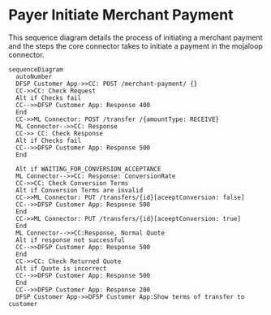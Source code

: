 # Payer Initiate Merchant Payment 
This sequence diagram details the process of initiating a merchant payment and the steps the core connector takes to initiate a payment in the mojaloop connector.


```mermaid
sequenceDiagram
  autoNumber
  DFSP Customer App->>CC: POST /merchant-payment/ {}
  CC->>CC: Check Request
  Alt if Checks fail
  CC-->>DFSP Customer App: Response 400
  End
  CC->>ML Connector: POST /transfer /{amountType: RECEIVE} 
  ML Connector-->>CC: Response
  CC->> CC: Check Response
  Alt if Checks fail
  CC-->>DFSP Customer App: Response 500
  End

  Alt if WAITING_FOR_CONVERSION_ACCEPTANCE
  ML Connector-->>CC: Response: ConversionRate
  CC->>CC: Check Conversion Terms
  Alt if Conversion Terms are invalid
  CC->>ML Connector: PUT /transfers/{id}[aceeptConversion: false]
  CC-->>DFSP Customer App: Response 500
  End
  CC->>ML Connector: PUT /transfers/{id}[aceeptConversion: true]
  End
  ML Connector-->>CC:Response, Normal Quote
  Alt if response not successful
  CC-->>DFSP Customer App: Response 500
  End
  CC->>CC: Check Returned Quote
  Alt if Quote is incorrect
  CC-->>DFSP Customer App: Response 500
  End
  CC-->>DFSP Customer App: Response 200
  DFSP Customer App->>DFSP Customer App:Show terms of transfer to customer
```

